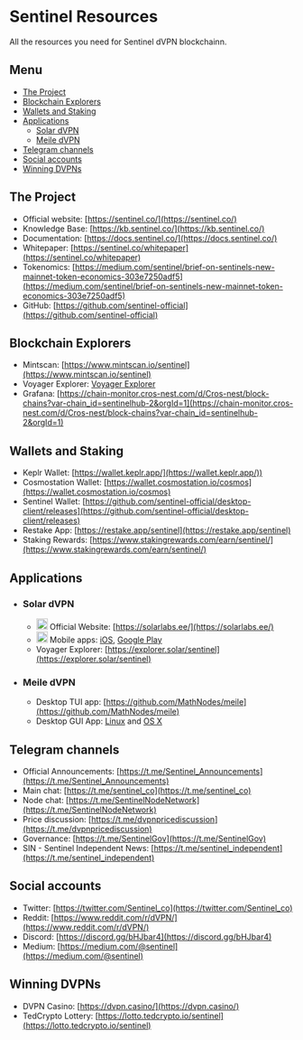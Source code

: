 # Sentinel Resources

All the resources you need for Sentinel dVPN blockchainn.

## Menu

* [The Project](#the-project)
* [Blockchain Explorers](#blockchain-explorers)
* [Wallets and Staking](#wallets-and-staking)
* [Applications](#applications)
  - [Solar dVPN](#solar-dvpn)
  - [Meile dVPN](#meile-dvpn)
* [Telegram channels](#telegram-channels)
* [Social accounts](#social-accounts)
* [Winning DVPNs](#winning-dvpns)

## The Project
- Official website: [https://sentinel.co/](https://sentinel.co/)
- Knowledge Base: [https://kb.sentinel.co/](https://kb.sentinel.co/)
- Documentation: [https://docs.sentinel.co/](https://docs.sentinel.co/)
- Whitepaper: [https://sentinel.co/whitepaper](https://sentinel.co/whitepaper)
- Tokenomics: [https://medium.com/sentinel/brief-on-sentinels-new-mainnet-token-economics-303e7250adf5](https://medium.com/sentinel/brief-on-sentinels-new-mainnet-token-economics-303e7250adf5)
- GitHub: [https://github.com/sentinel-official](https://github.com/sentinel-official)

## Blockchain Explorers
- Mintscan: [https://www.mintscan.io/sentinel](https://www.mintscan.io/sentinel)
- Voyager Explorer: [Voyager Explorer](https://explorer.solar/sentinel)
- Grafana: [https://chain-monitor.cros-nest.com/d/Cros-nest/block-chains?var-chain_id=sentinelhub-2&orgId=1](https://chain-monitor.cros-nest.com/d/Cros-nest/block-chains?var-chain_id=sentinelhub-2&orgId=1)

## Wallets and Staking
- Keplr Wallet: [https://wallet.keplr.app/](https://wallet.keplr.app/))
- Cosmostation Wallet: [https://wallet.cosmostation.io/cosmos](https://wallet.cosmostation.io/cosmos)
- Sentinel Wallet: [https://github.com/sentinel-official/desktop-client/releases](https://github.com/sentinel-official/desktop-client/releases)
- Restake App: [https://restake.app/sentinel](https://restake.app/sentinel)
- Staking Rewards: [https://www.stakingrewards.com/earn/sentinel/](https://www.stakingrewards.com/earn/sentinel/)

## Applications

* ### **Solar dVPN**
  - <img src="https://user-images.githubusercontent.com/114076168/191709691-fd7c8d78-dca4-40eb-93c8-3677decfdbf8.png" width="20" height="20"> Official Website: [https://solarlabs.ee/](https://solarlabs.ee/)
  - <img src="https://user-images.githubusercontent.com/114076168/191705235-bdcf62fd-923f-4e39-87b6-b01cc711e999.jpg" width="20" height="20"> Mobile apps: [iOS](https://apps.apple.com/ee/app/solar-dvpn/id1597909295), [Google Play](https://play.google.com/store/apps/details?id=ee.solarlabs.dvpn)
  - Voyager Explorer: [https://explorer.solar/sentinel](https://explorer.solar/sentinel)


* ### **Meile dVPN**
  - Desktop TUI app: [https://github.com/MathNodes/meile](https://github.com/MathNodes/meile)
  - Desktop GUI App: [Linux](https://github.com/MathNodes/meile-gui) and [OS X](https://github.com/MathNodes/meile-gui)

## Telegram channels
- Official Announcements: [https://t.me/Sentinel_Announcements](https://t.me/Sentinel_Announcements)
- Main chat: [https://t.me/sentinel_co](https://t.me/sentinel_co)
- Node chat: [https://t.me/SentinelNodeNetwork](https://t.me/SentinelNodeNetwork)
- Price discussion: [https://t.me/dvpnpricediscussion](https://t.me/dvpnpricediscussion)
- Governance: [https://t.me/SentinelGov](https://t.me/SentinelGov)
- SIN - Sentinel Independent News: [https://t.me/sentinel_independent](https://t.me/sentinel_independent)

## Social accounts
- Twitter: [https://twitter.com/Sentinel_co](https://twitter.com/Sentinel_co)
- Reddit: [https://www.reddit.com/r/dVPN/](https://www.reddit.com/r/dVPN/)
- Discord: [https://discord.gg/bHJbar4](https://discord.gg/bHJbar4)
- Medium: [https://medium.com/@sentinel](https://medium.com/@sentinel)

## Winning DVPNs
- DVPN Casino: [https://dvpn.casino/](https://dvpn.casino/)
- TedCrypto Lottery: [https://lotto.tedcrypto.io/sentinel](https://lotto.tedcrypto.io/sentinel)
